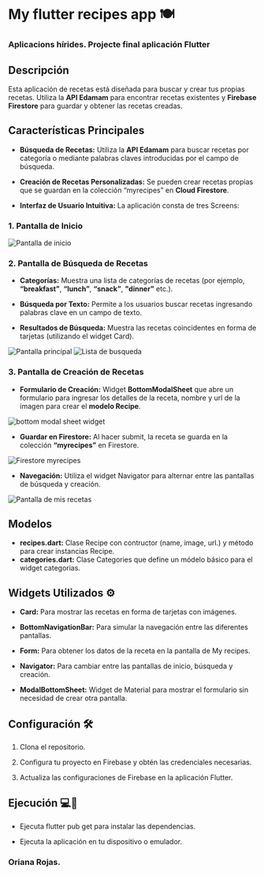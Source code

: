 # My flutter recipes app 🍽

### Aplicacions hírides. Projecte final aplicación Flutter 

## Descripción

Esta aplicación de recetas está diseñada para buscar y crear tus propias recetas. Utiliza la **API Edamam** para encontrar recetas existentes y **Firebase Firestore** para guardar y obtener las recetas creadas.

## Características Principales 

* **Búsqueda de Recetas:** Utiliza la **API Edamam** para buscar recetas por categoría o mediante palabras claves introducidas por el campo de búsqueda.

* **Creación de Recetas Personalizadas:** Se pueden crear recetas propias que se guardan en la colección “myrecipes” en **Cloud Firestore**.

* **Interfaz de Usuario Intuitiva:** La aplicación consta de tres Screens:

### 1. Pantalla de Inicio

![Pantalla de inicio](app/images/screen-1.png)

### 2. Pantalla de Búsqueda de Recetas

* **Categorías:** Muestra una lista de categorías de recetas (por ejemplo, **“breakfast”**, **“lunch”**, **“snack”**, **"dinner"** etc.).

* **Búsqueda por Texto:** Permite a los usuarios buscar recetas ingresando palabras clave en un campo de texto.

* **Resultados de Búsqueda:** Muestra las recetas coincidentes en forma de tarjetas (utilizando el widget Card).

![Pantalla principal](app/images/screen-2.png)  ![Lista de busqueda](app/images/search.png)

### 3. Pantalla de Creación de Recetas

* **Formulario de Creación:** Widget **BottomModalSheet** que abre un formulario para ingresar los detalles de la receta, nombre y url de la imagen para crear el **modelo Recipe**.

![bottom modal sheet widget](app/images/bottomModalSheet.png)

* **Guardar en Firestore:** Al hacer submit, la receta se guarda en la colección **“myrecipes”** en Firestore.

![Firestore myrecipes](app/images/firestore.png)

* **Navegación:** Utiliza el widget Navigator para alternar entre las pantallas de búsqueda y creación.

![Pantalla de mis recetas](app/images/screen-3.png)

## Modelos 

* **recipes.dart:** Clase Recipe con contructor (name, image, url.) y método para crear instancias Recipe.
* **categories.dart:** Clase Categories que define un módelo básico para el widget categorias.

## Widgets Utilizados ⚙️

* **Card:** Para mostrar las recetas en forma de tarjetas con imágenes.

* **BottomNavigationBar:** Para simular la navegación entre las diferentes pantallas.

* **Form:** Para obtener los datos de la receta en la pantalla de My recipes.

* **Navigator:** Para cambiar entre las pantallas de inicio, búsqueda y creación.

* **ModalBottomSheet:** Widget de Material para mostrar el formulario sin necesidad de crear otra pantalla.

## Configuración 🛠

1. Clona el repositorio.

2. Configura tu proyecto en Firebase y obtén las credenciales necesarias.

3. Actualiza las configuraciones de Firebase en la aplicación Flutter.

## Ejecución 💻📲

* Ejecuta flutter pub get para instalar las dependencias.

* Ejecuta la aplicación en tu dispositivo o emulador.


### Oriana Rojas.
